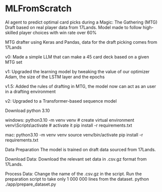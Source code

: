 # MLFromScratch

AI agent to predict optimal card picks during a Magic: The Gathering (MTG) Draft based on real player data from 17Lands. Model made to follow high-skilled player choices with win rate over 60%

MTG drafter using Keras and Pandas, data for the draft picking comes from 17Lands 

v0: Made a simple LLM that can make a 45 card deck based on a given MTG set 

v1: Upgraded the learning model by tweaking the value of our optimizer Adam, the size of the LSTM layer and the epochs 

v1.5: Added the rules of drafting in MTG, the model now can act as an user in a drafting environment

v2: Upgraded to a Transformer-based sequence model

Download python 3.10

windows:
python3.10 -m venv venv      # create virtual environment
venv\Scripts\activate   # activate it
pip install -r requirements.txt

mac: 
python3.10 -m venv venv
source venv/bin/activate
pip install -r requirements.txt

Data Preparation
The model is trained on draft data sourced from 17Lands.

Download Data: Download the relevant set data in .csv.gz format from 17Lands.

Process Data: Change the name of the .csv.gz in the script. Run the preparation script to take only 1 000 000 lines from the dataset.
python ./app/prepare_dataset.py
